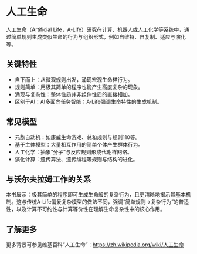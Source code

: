 # 人工生命

人工生命（Artificial Life，A‑Life）研究在计算、机器人或人工化学等系统中，通过简单规则生成类似生命的行为与组织形式，例如自维持、自复制、适应与演化等。

## 关键特性

- 自下而上：从微观规则出发，涌现宏观生命样行为。
- 规则简单：用极其简单的程序也能产生高度复杂的现象。
- 涌现与复杂性：整体性质并非组件性质的直接相加。
- 区别于AI：AI多面向任务智能；A‑Life强调生命特性的生成机制。

## 常见模型

- 元胞自动机：如康威生命游戏、总和规则与规则110等。
- 基于主体模型：大量相互作用的简单个体产生群体行为。
- 人工化学：抽象“分子”与反应规则形成代谢样网络。
- 演化计算：遗传算法、遗传编程等规则与结构的进化。

## 与沃尔夫拉姆工作的关系

本书展示：极其简单的程序即可生成生命般的复杂行为，且更清晰地揭示其基本机制。这与传统A‑Life偏爱复杂模型的做法不同，强调“简单规则→复杂行为”的普适性，以及计算不可约性与计算等价性在理解生命复杂性中的核心作用。

## 了解更多

更多背景可参见维基百科“人工生命”：https://zh.wikipedia.org/wiki/人工生命
